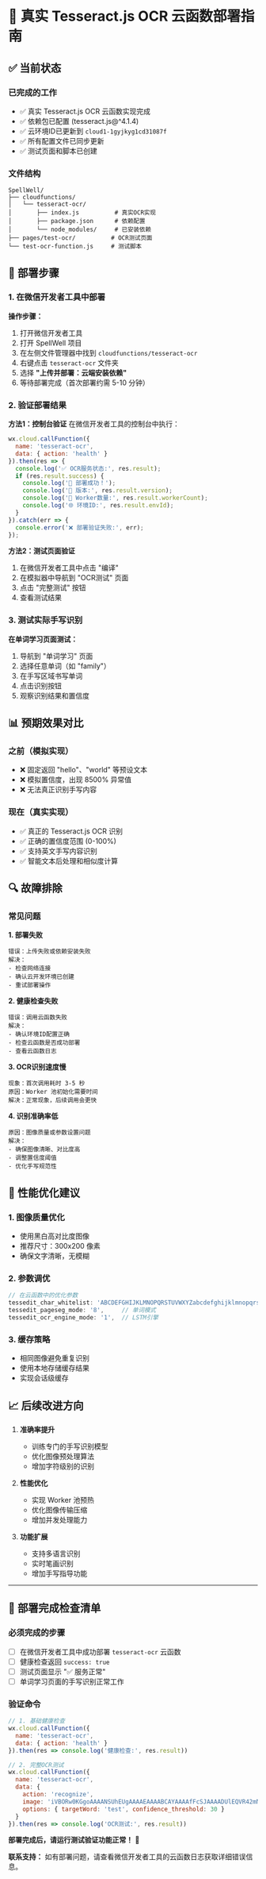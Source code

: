 # 🚀 真实 Tesseract.js OCR 云函数部署指南

## ✅ 当前状态

### 已完成的工作
- ✅ 真实 Tesseract.js OCR 云函数实现完成
- ✅ 依赖包已配置 (tesseract.js@^4.1.4)
- ✅ 云环境ID已更新到 `cloud1-1gyjkyg1cd31087f`
- ✅ 所有配置文件已同步更新
- ✅ 测试页面和脚本已创建

### 文件结构
```
SpellWell/
├── cloudfunctions/
│   └── tesseract-ocr/
│       ├── index.js          # 真实OCR实现
│       ├── package.json      # 依赖配置
│       └── node_modules/     # 已安装依赖
├── pages/test-ocr/          # OCR测试页面
└── test-ocr-function.js     # 测试脚本
```

## 🔧 部署步骤

### 1. 在微信开发者工具中部署

**操作步骤：**
1. 打开微信开发者工具
2. 打开 SpellWell 项目
3. 在左侧文件管理器中找到 `cloudfunctions/tesseract-ocr`
4. 右键点击 `tesseract-ocr` 文件夹
5. 选择 **"上传并部署：云端安装依赖"**
6. 等待部署完成（首次部署约需 5-10 分钟）

### 2. 验证部署结果

**方法1：控制台验证**
在微信开发者工具的控制台中执行：
```javascript
wx.cloud.callFunction({
  name: 'tesseract-ocr',
  data: { action: 'health' }
}).then(res => {
  console.log('✅ OCR服务状态:', res.result);
  if (res.result.success) {
    console.log('🎉 部署成功！');
    console.log('📍 版本:', res.result.version);
    console.log('🔧 Worker数量:', res.result.workerCount);
    console.log('🌐 环境ID:', res.result.envId);
  }
}).catch(err => {
  console.error('❌ 部署验证失败:', err);
});
```

**方法2：测试页面验证**
1. 在微信开发者工具中点击 "编译"
2. 在模拟器中导航到 "OCR测试" 页面
3. 点击 "完整测试" 按钮
4. 查看测试结果

### 3. 测试实际手写识别

**在单词学习页面测试：**
1. 导航到 "单词学习" 页面
2. 选择任意单词（如 "family"）
3. 在手写区域书写单词
4. 点击识别按钮
5. 观察识别结果和置信度

## 📊 预期效果对比

### 之前（模拟实现）
- ❌ 固定返回 "hello"、"world" 等预设文本
- ❌ 模拟置信度，出现 8500% 异常值
- ❌ 无法真正识别手写内容

### 现在（真实实现）
- ✅ 真正的 Tesseract.js OCR 识别
- ✅ 正确的置信度范围 (0-100%)
- ✅ 支持英文手写内容识别
- ✅ 智能文本后处理和相似度计算

## 🔍 故障排除

### 常见问题

**1. 部署失败**
```
错误：上传失败或依赖安装失败
解决：
- 检查网络连接
- 确认云开发环境已创建
- 重试部署操作
```

**2. 健康检查失败**
```
错误：调用云函数失败
解决：
- 确认环境ID配置正确
- 检查云函数是否成功部署
- 查看云函数日志
```

**3. OCR识别速度慢**
```
现象：首次调用耗时 3-5 秒
原因：Worker 池初始化需要时间
解决：正常现象，后续调用会更快
```

**4. 识别准确率低**
```
原因：图像质量或参数设置问题
解决：
- 确保图像清晰、对比度高
- 调整置信度阈值
- 优化手写规范性
```

## 🎯 性能优化建议

### 1. 图像质量优化
- 使用黑白高对比度图像
- 推荐尺寸：300x200 像素
- 确保文字清晰，无模糊

### 2. 参数调优
```javascript
// 在云函数中的优化参数
tessedit_char_whitelist: 'ABCDEFGHIJKLMNOPQRSTUVWXYZabcdefghijklmnopqrstuvwxyz',
tessedit_pageseg_mode: '8',     // 单词模式
tessedit_ocr_engine_mode: '1',  // LSTM引擎
```

### 3. 缓存策略
- 相同图像避免重复识别
- 使用本地存储缓存结果
- 实现会话级缓存

## 📈 后续改进方向

1. **准确率提升**
   - 训练专门的手写识别模型
   - 优化图像预处理算法
   - 增加字符级别的识别

2. **性能优化**
   - 实现 Worker 池预热
   - 优化图像传输压缩
   - 增加并发处理能力

3. **功能扩展**
   - 支持多语言识别
   - 实时笔画识别
   - 增加手写指导功能

---

## 🎯 部署完成检查清单

### 必须完成的步骤
- [ ] 在微信开发者工具中成功部署 `tesseract-ocr` 云函数
- [ ] 健康检查返回 `success: true`
- [ ] 测试页面显示 "✅ 服务正常"
- [ ] 单词学习页面的手写识别正常工作

### 验证命令
```javascript
// 1. 基础健康检查
wx.cloud.callFunction({
  name: 'tesseract-ocr',
  data: { action: 'health' }
}).then(res => console.log('健康检查:', res.result))

// 2. 完整OCR测试
wx.cloud.callFunction({
  name: 'tesseract-ocr',
  data: {
    action: 'recognize',
    image: 'iVBORw0KGgoAAAANSUhEUgAAAAEAAAABCAYAAAAfFcSJAAAADUlEQVR42mNk+M9QDwADhgGAWjR9awAAAABJRU5ErkJggg==',
    options: { targetWord: 'test', confidence_threshold: 30 }
  }
}).then(res => console.log('OCR测试:', res.result))
```

**部署完成后，请运行测试验证功能正常！** 🎉

**联系支持：** 如有部署问题，请查看微信开发者工具的云函数日志获取详细错误信息。